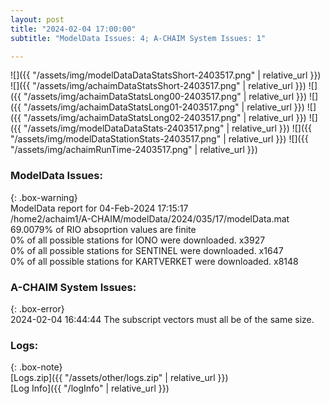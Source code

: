 ```yaml
---
layout: post
title: "2024-02-04 17:00:00"
subtitle: "ModelData Issues: 4; A-CHAIM System Issues: 1"

---
```


![]({{ "/assets/img/modelDataDataStatsShort-2403517.png" | relative_url }})
![]({{ "/assets/img/achaimDataStatsShort-2403517.png" | relative_url }})
![]({{ "/assets/img/achaimDataStatsLong00-2403517.png" | relative_url }})
![]({{ "/assets/img/achaimDataStatsLong01-2403517.png" | relative_url }})
![]({{ "/assets/img/achaimDataStatsLong02-2403517.png" | relative_url }})
![]({{ "/assets/img/modelDataDataStats-2403517.png" | relative_url }})
![]({{ "/assets/img/modelDataStationStats-2403517.png" | relative_url }})
![]({{ "/assets/img/achaimRunTime-2403517.png" | relative_url }})


### ModelData Issues:  
  
{: .box-warning}  
 ModelData report for 04-Feb-2024 17:15:17   
 /home2/achaim1/A-CHAIM/modelData/2024/035/17/modelData.mat   
 69.0079% of RIO absoprtion values are finite   
 0% of all possible stations for IONO were downloaded. x3927   
 0% of all possible stations for SENTINEL were downloaded. x1647   
 0% of all possible stations for KARTVERKET were downloaded. x8148   
  
### A-CHAIM System Issues:  
  
{: .box-error}  
2024-02-04 16:44:44 The subscript vectors must all be of the same size.  

### Logs:  
  
{: .box-note}  
[Logs.zip]({{ "/assets/other/logs.zip" | relative_url }})  
[Log Info]({{ "/logInfo" | relative_url }})  
